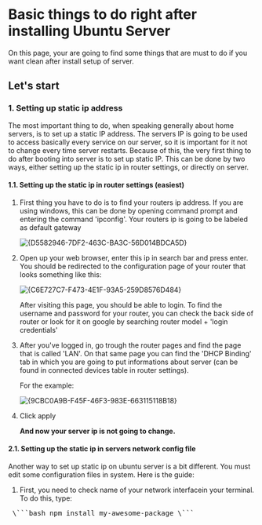 # Basic things to do right after installing Ubuntu Server
On this page, your are going to find some things that are must to do if you want clean after install setup of server.
## Let's start

### 1. Setting up static ip address
The most important thing to do, when speaking generally about home servers, is to set up a static IP address. The servers IP is going to be used to access basically every service on our server,
so it is important for it not to change every time server restarts. Because of this, the very first thing to do after booting into server is to set up static IP. This can be done by two ways, either
setting up the static ip in router settings, or directly on server.

#### 1.1. Setting up the static ip in router settings (easiest)
1. First thing you have to do is to find your routers ip address. If you are using windows, this can be done by opening command prompt and entering the command 'ipconfig'.
   Your routers ip is going to be labeled as default gateway

   ![{D5582946-7DF2-463C-BA3C-56D014BDCA5D}](https://github.com/user-attachments/assets/d047460e-a7b6-4a38-8217-c4b40ed629ed)

2. Open up your web browser, enter this ip in search bar and press enter. You should be redirected to the configuration page of your router that looks something like this:

   ![{C6E727C7-F473-4E1F-93A5-259D8576D484}](https://github.com/user-attachments/assets/b6d58b91-0261-4135-b3bc-5a70e16a5039)

   After visiting this page, you should be able to login. To find the username and password for your router, you can check the back side of router or look for it on google by searching
   router model + 'login credentials'

3. After you've logged in, go trough the router pages and find the page that is called 'LAN'. On that same page you can find the 'DHCP Binding' tab in which you are going to put
   informations about server (can be found in connected devices table in router settings).

   For the example:

    ![{9CBC0A9B-F45F-46F3-983E-663115118B18}](https://github.com/user-attachments/assets/2cb7a3ac-7725-45a0-adc2-3b60106483ad)

4. Click apply

   **And now your server ip is not going to change.**





#### 2.1. Setting up the static ip in servers network config file
Another way to set up static ip on ubuntu server is a bit different. You must edit some configuration files in system.
Here is the guide:

1. First, you need to check name of your network interfacein your terminal. To do this, type: 

<pre> \```bash npm install my-awesome-package \``` </pre>
